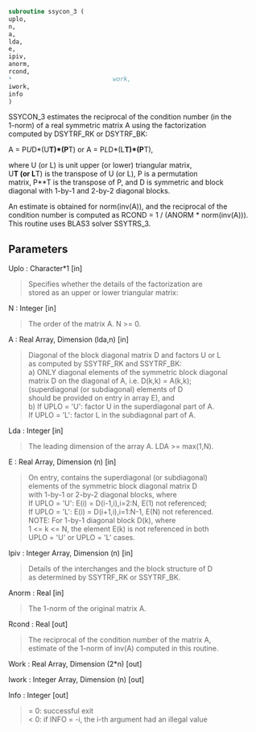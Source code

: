 ```fortran  
subroutine ssycon_3 (  
uplo,  
n,  
a,  
lda,  
e,  
ipiv,  
anorm,  
rcond,  
*                            work,  
iwork,  
info  
)  
```  
SSYCON_3 estimates the reciprocal of the condition number (in the  
1-norm) of a real symmetric matrix A using the factorization  
computed by DSYTRF_RK or DSYTRF_BK:  
  
A = P*U*D*(U**T)*(P**T) or A = P*L*D*(L**T)*(P**T),  
  
where U (or L) is unit upper (or lower) triangular matrix,  
U**T (or L**T) is the transpose of U (or L), P is a permutation  
matrix, P**T is the transpose of P, and D is symmetric and block  
diagonal with 1-by-1 and 2-by-2 diagonal blocks.  
  
An estimate is obtained for norm(inv(A)), and the reciprocal of the  
condition number is computed as RCOND = 1 / (ANORM * norm(inv(A))).  
This routine uses BLAS3 solver SSYTRS_3.  
  
## Parameters  
Uplo : Character*1 [in]  
> Specifies whether the details of the factorization are  
> stored as an upper or lower triangular matrix:  
  
N : Integer [in]  
> The order of the matrix A.  N >= 0.  
  
A : Real Array, Dimension (lda,n) [in]  
> Diagonal of the block diagonal matrix D and factors U or L  
> as computed by SSYTRF_RK and SSYTRF_BK:  
> a) ONLY diagonal elements of the symmetric block diagonal  
> matrix D on the diagonal of A, i.e. D(k,k) = A(k,k);  
> (superdiagonal (or subdiagonal) elements of D  
> should be provided on entry in array E), and  
> b) If UPLO = 'U': factor U in the superdiagonal part of A.  
> If UPLO = 'L': factor L in the subdiagonal part of A.  
  
Lda : Integer [in]  
> The leading dimension of the array A.  LDA >= max(1,N).  
  
E : Real Array, Dimension (n) [in]  
> On entry, contains the superdiagonal (or subdiagonal)  
> elements of the symmetric block diagonal matrix D  
> with 1-by-1 or 2-by-2 diagonal blocks, where  
> If UPLO = 'U': E(i) = D(i-1,i),i=2:N, E(1) not referenced;  
> If UPLO = 'L': E(i) = D(i+1,i),i=1:N-1, E(N) not referenced.  
> NOTE: For 1-by-1 diagonal block D(k), where  
> 1 <= k <= N, the element E(k) is not referenced in both  
> UPLO = 'U' or UPLO = 'L' cases.  
  
Ipiv : Integer Array, Dimension (n) [in]  
> Details of the interchanges and the block structure of D  
> as determined by SSYTRF_RK or SSYTRF_BK.  
  
Anorm : Real [in]  
> The 1-norm of the original matrix A.  
  
Rcond : Real [out]  
> The reciprocal of the condition number of the matrix A,  
> estimate of the 1-norm of inv(A) computed in this routine.  
  
Work : Real Array, Dimension (2*n) [out]  
  
Iwork : Integer Array, Dimension (n) [out]  
  
Info : Integer [out]  
> = 0:  successful exit  
> < 0:  if INFO = -i, the i-th argument had an illegal value  
  
